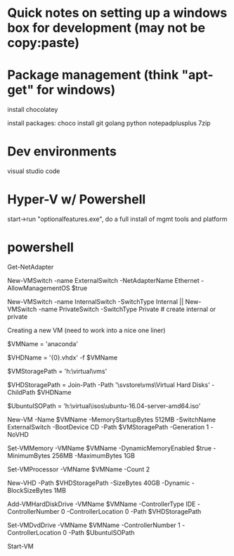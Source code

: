 # Quick notes on setting up a windows box for development (may not be copy:paste)



# Package management (think "apt-get" for windows)
install chocolatey 

install packages: choco install git golang python notepadplusplus 7zip 


# Dev environments

visual studio code



# Hyper-V w/ Powershell

start->run "optionalfeatures.exe", do a full install of mgmt tools and platform


# powershell

Get-NetAdapter
 
New-VMSwitch -name ExternalSwitch  -NetAdapterName Ethernet -AllowManagementOS $true

New-VMSwitch -name InternalSwitch -SwitchType Internal || New-VMSwitch -name PrivateSwitch -SwitchType Private  # create internal or private



Creating a new VM (need to work into a nice one liner)

$VMName = 'anaconda'

$VHDName = '{0}.vhdx' -f $VMName

$VMStoragePath = 'h:\virtual\vms'

$VHDStoragePath = Join-Path -Path '\\svstore\vms\Virtual Hard Disks' -ChildPath $VHDName

$UbuntuISOPath = 'h:\virtual\isos\ubuntu-16.04-server-amd64.iso'


New-VM -Name $VMName -MemoryStartupBytes 512MB -SwitchName ExternalSwitch -BootDevice CD -Path $VMStoragePath -Generation 1 -NoVHD

Set-VMMemory -VMName $VMName -DynamicMemoryEnabled $true -MinimumBytes 256MB -MaximumBytes 1GB

Set-VMProcessor -VMName $VMName -Count 2

New-VHD -Path $VHDStoragePath -SizeBytes 40GB -Dynamic -BlockSizeBytes 1MB

Add-VMHardDiskDrive -VMName $VMName -ControllerType IDE -ControllerNumber 0 -ControllerLocation 0 -Path $VHDStoragePath

Set-VMDvdDrive -VMName $VMName -ControllerNumber 1 -ControllerLocation 0 -Path $UbuntuISOPath

Start-VM